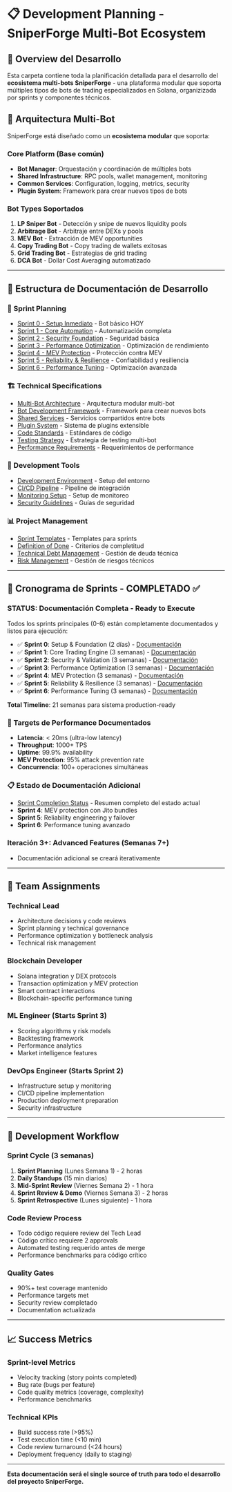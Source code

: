 # 📋 Development Planning - SniperForge Multi-Bot Ecosystem

## 🎯 Overview del Desarrollo

Esta carpeta contiene toda la planificación detallada para el desarrollo del **ecosistema multi-bots SniperForge** - una plataforma modular que soporta múltiples tipos de bots de trading especializados en Solana, organizizada por sprints y componentes técnicos.

## 🤖 Arquitectura Multi-Bot

SniperForge está diseñado como un **ecosistema modular** que soporta:

### **Core Platform** (Base común)
- **Bot Manager**: Orquestación y coordinación de múltiples bots
- **Shared Infrastructure**: RPC pools, wallet management, monitoring
- **Common Services**: Configuration, logging, metrics, security
- **Plugin System**: Framework para crear nuevos tipos de bots

### **Bot Types Soportados**
1. **LP Sniper Bot** - Detección y snipe de nuevos liquidity pools
2. **Arbitrage Bot** - Arbitraje entre DEXs y pools
3. **MEV Bot** - Extracción de MEV opportunities
4. **Copy Trading Bot** - Copy trading de wallets exitosas
5. **Grid Trading Bot** - Estrategias de grid trading
6. **DCA Bot** - Dollar Cost Averaging automatizado

---

## 📁 Estructura de Documentación de Desarrollo

### **🚀 Sprint Planning**
- [Sprint 0 - Setup Inmediato](./sprint-0-setup.md) - Bot básico HOY
- [Sprint 1 - Core Automation](./sprint-1-core.md) - Automatización completa
- [Sprint 2 - Security Foundation](./sprint-2-security.md) - Seguridad básica
- [Sprint 3 - Performance Optimization](./sprint-3-performance.md) - Optimización de rendimiento
- [Sprint 4 - MEV Protection](./sprint-4-mev-protection.md) - Protección contra MEV
- [Sprint 5 - Reliability & Resilience](./sprint-5-reliability.md) - Confiabilidad y resiliencia
- [Sprint 6 - Performance Tuning](./sprint-6-performance-tuning.md) - Optimización avanzada

### **🏗 Technical Specifications**
- [Multi-Bot Architecture](./multi-bot-architecture.md) - Arquitectura modular multi-bot
- [Bot Development Framework](./bot-framework.md) - Framework para crear nuevos bots
- [Shared Services](./shared-services.md) - Servicios compartidos entre bots
- [Plugin System](./plugin-system.md) - Sistema de plugins extensible
- [Code Standards](./code-standards.md) - Estándares de código
- [Testing Strategy](./testing-strategy.md) - Estrategia de testing multi-bot
- [Performance Requirements](./performance-requirements.md) - Requerimientos de performance

### **🔧 Development Tools**
- [Development Environment](./dev-environment.md) - Setup del entorno
- [CI/CD Pipeline](./cicd-pipeline.md) - Pipeline de integración
- [Monitoring Setup](./monitoring-setup.md) - Setup de monitoreo
- [Security Guidelines](./security-guidelines.md) - Guías de seguridad

### **📊 Project Management**
- [Sprint Templates](./sprint-templates.md) - Templates para sprints
- [Definition of Done](./definition-of-done.md) - Criterios de completitud
- [Technical Debt Management](./tech-debt-management.md) - Gestión de deuda técnica
- [Risk Management](./risk-management.md) - Gestión de riesgos técnicos

---

## 🎯 Cronograma de Sprints - COMPLETADO ✅

### **STATUS: Documentación Completa - Ready to Execute**

Todos los sprints principales (0-6) están completamente documentados y listos para ejecución:

- ✅ **Sprint 0**: Setup & Foundation (2 días) - [Documentación](./sprint-0-setup.md)
- ✅ **Sprint 1**: Core Trading Engine (3 semanas) - [Documentación](./sprint-1-core.md)  
- ✅ **Sprint 2**: Security & Validation (3 semanas) - [Documentación](./sprint-2-security.md)
- ✅ **Sprint 3**: Performance Optimization (3 semanas) - [Documentación](./sprint-3-performance.md)
- ✅ **Sprint 4**: MEV Protection (3 semanas) - [Documentación](./sprint-4-mev-protection.md)
- ✅ **Sprint 5**: Reliability & Resilience (3 semanas) - [Documentación](./sprint-5-reliability.md)
- ✅ **Sprint 6**: Performance Tuning (3 semanas) - [Documentación](./sprint-6-performance-tuning.md)

**Total Timeline**: 21 semanas para sistema production-ready

### **🎯 Targets de Performance Documentados**
- **Latencia**: < 20ms (ultra-low latency)
- **Throughput**: 1000+ TPS
- **Uptime**: 99.9% availability
- **MEV Protection**: 95% attack prevention rate
- **Concurrencia**: 100+ operaciones simultáneas

### **📋 Estado de Documentación Adicional**
- [Sprint Completion Status](./sprint-completion-status.md) - Resumen completo del estado actual
- **Sprint 4**: MEV protection con Jito bundles
- **Sprint 5**: Reliability engineering y failover
- **Sprint 6**: Performance tuning avanzado

### **Iteración 3+**: Advanced Features (Semanas 7+)
- Documentación adicional se creará iterativamente

---

## 👥 Team Assignments

### **Technical Lead**
- Architecture decisions y code reviews
- Sprint planning y technical governance
- Performance optimization y bottleneck analysis
- Technical risk management

### **Blockchain Developer**
- Solana integration y DEX protocols
- Transaction optimization y MEV protection
- Smart contract interactions
- Blockchain-specific performance tuning

### **ML Engineer** (Starts Sprint 3)
- Scoring algorithms y risk models
- Backtesting framework
- Performance analytics
- Market intelligence features

### **DevOps Engineer** (Starts Sprint 2)
- Infrastructure setup y monitoring
- CI/CD pipeline implementation
- Production deployment preparation
- Security infrastructure

---

## 🔄 Development Workflow

### **Sprint Cycle (3 semanas)**
1. **Sprint Planning** (Lunes Semana 1) - 2 horas
2. **Daily Standups** (15 min diarios)
3. **Mid-Sprint Review** (Viernes Semana 2) - 1 hora
4. **Sprint Review & Demo** (Viernes Semana 3) - 2 horas
5. **Sprint Retrospective** (Lunes siguiente) - 1 hora

### **Code Review Process**
- Todo código requiere review del Tech Lead
- Código crítico requiere 2 approvals
- Automated testing requerido antes de merge
- Performance benchmarks para código crítico

### **Quality Gates**
- 90%+ test coverage mantenido
- Performance targets met
- Security review completado
- Documentation actualizada

---

## 📈 Success Metrics

### **Sprint-level Metrics**
- Velocity tracking (story points completed)
- Bug rate (bugs per feature)
- Code quality metrics (coverage, complexity)
- Performance benchmarks

### **Technical KPIs**
- Build success rate (>95%)
- Test execution time (<10 min)
- Code review turnaround (<24 hours)
- Deployment frequency (daily to staging)

---

**Esta documentación será el single source of truth para todo el desarrollo del proyecto SniperForge.**
